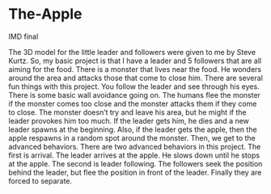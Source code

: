 # The-Apple
IMD final

The 3D model for the little leader and followers were given to me by Steve Kurtz.
	So, my basic project is that I have a leader and 5 followers that are all aiming for the food. There is a monster that lives near the food. He wonders around the area and attacks those that come to close him.
	There are several fun things with this project. You follow the leader and see through his eyes. There is some basic wall avoidance going on. The humans flee the monster if the monster comes too close and the monster attacks them if they come to close. The monster doesn’t try and leave his area, but he might if the leader provokes him too much. If the leader gets him, he dies and a new leader spawns at the beginning. Also, if the leader gets the apple, then the apple respawns in a random spot around the monster. Then, we get to the advanced behaviors.
	There are two advanced behaviors in this project. The first is arrival. The leader arrives at the apple. He slows down until he stops at the apple. The second is leader following. The followers seek the position behind the leader, but flee the position in front of the leader. Finally they are forced to separate.
